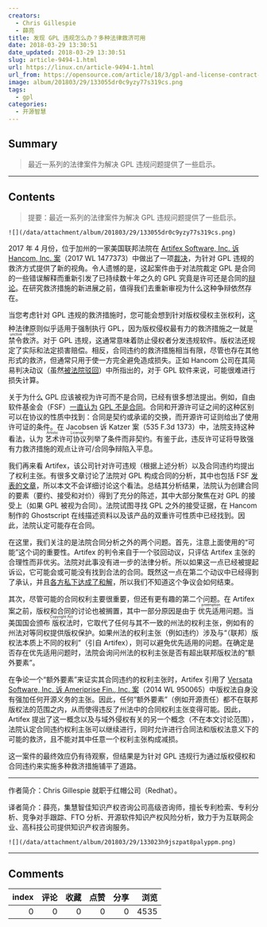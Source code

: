 ```yaml
---
creators:
  - Chris Gillespie
  - 薛亮
title: 发现 GPL 违规怎么办？多种法律救济可用
date: 2018-03-29 13:30:51
date_updated: 2018-03-29 13:30:51
slug: article-9494-1.html
url: https://linux.cn/article-9494-1.html
url_from: https://opensource.com/article/18/3/gpl-and-license-contract-debate
image: album/201803/29/133055dr0c9yzy77s319cs.png
tags:
  - gpl
categories:
  - 开源智慧
---
```


## Summary

> 最近一系列的法律案件为解决 GPL 违规问题提供了一些启示。 

***

<!-- more -->

## Contents

> 
> 提要：最近一系列的法律案件为解决 GPL 违规问题提供了一些启示。 
> 
> 
> 

`![](/data/attachment/album/201803/29/133055dr0c9yzy77s319cs.png)`

2017 年 4 月份，位于加州的一家美国联邦法院在 [Artifex Software, Inc. 诉 Hancom, Inc. 案](https://linux.cn/article-8522-1.html)（2017 WL 1477373）中做出了一项[裁决](https://www.fsf.org/blogs/licensing/update-on-artifex-v-hancom-gnu-gpl-compliance-case-1)，为针对 GPL 违规的救济方式提供了新的视角。令人遗憾的是，这起案件由于对法院裁定 GPL 是合同的一些错误解释而重新引发了已持续数十年之久的 GPL 究竟是许可还是合同的[辩论](https://linux.cn/article-8971-1.html)。在研究救济措施的新进展之前，值得我们去重新审视为什么这种争辩依然存在。

当您考虑针对 GPL 违规的救济措施时，您可能会想到针对版权侵权主张权利，这种法律原则似乎适用于强制执行 GPL，因为版权侵权最有力的救济措施之一就是<ruby> 禁令救济 <rp>  （ </rp> <rt>  injunctive relief </rt> <rp>  ） </rp></ruby>。对于 GPL 违规，这通常意味着防止侵权者分发违规软件。版权法还规定了实际和法定损害赔偿。相反，合同违约的救济措施相当有限，尽管也存在其他形式的救济，但通常只用于使一方完全避免造成损失。正如 Hancom 公司在其简易判决动议（虽然[被法院驳回](https://linux.cn/article-8971-1.html)）中所指出的，对于 GPL 软件来说，可能很难进行损失计算。

关于为什么 GPL 应该被视为许可而不是合同，已经有很多想法提出。例如，自由软件基金会（FSF）[一直认为](https://www.gnu.org/philosophy/enforcing-gpl.en.html) [GPL 不是合同](https://www.gnu.org/philosophy/enforcing-gpl.en.html)。合同和开源许可证之间的这种区别可以在协议的性质中找到：合同是契约或承诺的交换，而开源许可证则给出了使用许可证的条件。在 Jacobsen 诉 Katzer 案（535 F.3d 1373）中，法院支持这种看法，认为<ruby> 艺术许可协议 <rp>  （ </rp> <rt>  Artistic License </rt> <rp>  ） </rp></ruby>列举了条件而非契约。有鉴于此，违反许可证将导致强有力救济措施的观点让许可/合同争辩陷入平息。

我们再来看 Artifex，该公司针对许可违规（根据上述分析）以及合同违约均提出了权利主张。有很多文章讨论了法院对 GPL 构成合同的分析，其中也包括 FSF [发表的文章](https://www.fsf.org/blogs/licensing/motion-to-dismiss-denied-in-recent-gnu-gpl-case)，所以本文不会详细讨论这个看法。总结其分析结果，法院认为创建合同的要素（要约、接受和对价）得到了充分的陈述，其中大部分聚焦在对 GPL 的接受上（如果 GPL 被视为合同）。法院试图寻找 GPL 之外的接受证据，在 Hancom 制作的 Ghostscript 在线描述资料以及该产品的双重许可性质中已经找到。因此，法院认定可能存在合同。

在这里，我们关注的是法院合同分析之外的两个问题。首先，注意上面使用的“可能”这个词的重要性。Artifex 的判令来自于一个驳回动议，只评估 Artifex 主张的合理性而非优劣。法院对此事没有进一步的法律分析。所以如果这一点已经被提起诉讼，它可能会或可能没有找到合法的合同。既然这一点在第二个动议中已经得到了承认，并且[各方私下达成了和解](https://www.artifex.com/news/artifex-and-hancom-reach-settlement-over-ghostscript-open-source-dispute/)，所以我们不知道这个争议会如何结束。

其次，尽管可能的合同权利主要很重要，但还有更有趣的第二个问题。在 Artifex 案之前，版权和合同的讨论也被搁置，其中一部分原因是由于<ruby> 优先适用 <rp>  （ </rp> <rt>  preemption </rt> <rp>  ） </rp></ruby>问题。当美国国会颁布<ruby> 版权法 <rp>  （ </rp> <rt>  Copyright Act </rt> <rp>  ） </rp></ruby>时，它取代了任何与其不一致的州法的权利主张，例如有的州法对等同权提供版权保护。如果州法的权利主张（例如违约）涉及与“（联邦）版权法本质上不同的权利”（引自 Artifex），则可以避免优先适用的问题。在确定是否存在优先适用问题时，法院会询问州法的权利主张是否有超出联邦版权法的“额外要素”。

在争论一个“额外要素”来证实其合同违约的权利主张时，Artifex 引用了 [Versata Software, Inc. 诉 Ameriprise Fin., Inc. 案](https://opensource.com/law/14/12/gplv2-court-decisions-versata)（2014 WL 950065）中版权法自身没有强加任何开源义务的主张。因此，任何“额外要素”（例如开源责任）都不在联邦版权法的范围之内，从而使得违反了州法中的合同权利主张变得可能。因此，Artifex 提出了这一概念以及与域外侵权有关的另一个概念（不在本文讨论范围），法院认定合同违约权利主张可以继续进行，同时允许进行合同法和版权法意义下的可能的救济，且不能对其中任意一个权利主张构成减损。

这一案件的最终效应仍有待观察，但结果是为针对 GPL 违规行为通过版权侵权和合同违约来实施多种救济措施铺平了道路。

---

作者简介：Chris Gillespie 就职于红帽公司（Redhat）。

译者简介：薛亮，集慧智佳知识产权咨询公司高级咨询师，擅长专利检索、专利分析、竞争对手跟踪、FTO 分析、开源软件知识产权风险分析，致力于为互联网企业、高科技公司提供知识产权咨询服务。

`![](/data/attachment/album/201803/29/133023h9jszpat8palyppm.png)`

***

## Comments


|   index |   评论 |   收藏 |   点赞 |   分享 |   浏览 |
|--------:|-------:|-------:|-------:|-------:|-------:|
|       0 |      0 |      0 |      0 |      0 |   4535 |
